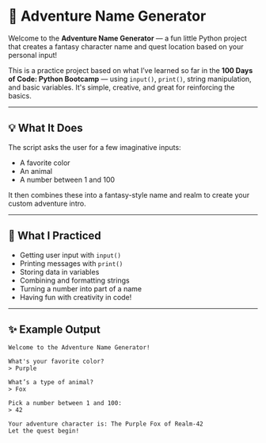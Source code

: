 # 🏰 Adventure Name Generator

Welcome to the **Adventure Name Generator** — a fun little Python project that creates a fantasy character name and quest location based on your personal input!

This is a practice project based on what I’ve learned so far in the **100 Days of Code: Python Bootcamp** — using `input()`, `print()`, string manipulation, and basic variables. It's simple, creative, and great for reinforcing the basics.

---

## 💡 What It Does

The script asks the user for a few imaginative inputs:

- A favorite color  
- An animal  
- A number between 1 and 100  

It then combines these into a fantasy-style name and realm to create your custom adventure intro.

---

## 🧠 What I Practiced

- Getting user input with `input()`  
- Printing messages with `print()`  
- Storing data in variables  
- Combining and formatting strings  
- Turning a number into part of a name  
- Having fun with creativity in code!

---

## ✨ Example Output

```text
Welcome to the Adventure Name Generator!

What's your favorite color? 
> Purple

What’s a type of animal?
> Fox

Pick a number between 1 and 100:
> 42

Your adventure character is: The Purple Fox of Realm-42  
Let the quest begin!
